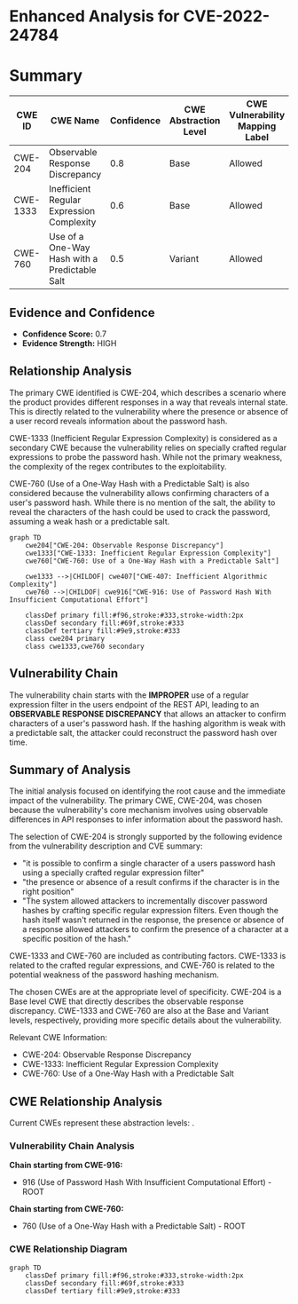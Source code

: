 # Enhanced Analysis for CVE-2022-24784

# Summary
| CWE ID | CWE Name | Confidence | CWE Abstraction Level | CWE Vulnerability Mapping Label | CWE-Vulnerability Mapping Notes |
|---|---|---|---|---|---|
| CWE-204 | Observable Response Discrepancy | 0.8 | Base | Allowed | Primary CWE |
| CWE-1333 | Inefficient Regular Expression Complexity | 0.6 | Base | Allowed | Secondary Candidate |
| CWE-760 | Use of a One-Way Hash with a Predictable Salt | 0.5 | Variant | Allowed | Secondary Candidate |

## Evidence and Confidence

*   **Confidence Score:** 0.7
*   **Evidence Strength:** HIGH

## Relationship Analysis
The primary CWE identified is CWE-204, which describes a scenario where the product provides different responses in a way that reveals internal state. This is directly related to the vulnerability where the presence or absence of a user record reveals information about the password hash.

CWE-1333 (Inefficient Regular Expression Complexity) is considered as a secondary CWE because the vulnerability relies on specially crafted regular expressions to probe the password hash. While not the primary weakness, the complexity of the regex contributes to the exploitability.

CWE-760 (Use of a One-Way Hash with a Predictable Salt) is also considered because the vulnerability allows confirming characters of a user's password hash. While there is no mention of the salt, the ability to reveal the characters of the hash could be used to crack the password, assuming a weak hash or a predictable salt.

```mermaid
graph TD
    cwe204["CWE-204: Observable Response Discrepancy"]
    cwe1333["CWE-1333: Inefficient Regular Expression Complexity"]
    cwe760["CWE-760: Use of a One-Way Hash with a Predictable Salt"]

    cwe1333 -->|CHILDOF| cwe407["CWE-407: Inefficient Algorithmic Complexity"]
    cwe760 -->|CHILDOF| cwe916["CWE-916: Use of Password Hash With Insufficient Computational Effort"]

    classDef primary fill:#f96,stroke:#333,stroke-width:2px
    classDef secondary fill:#69f,stroke:#333
    classDef tertiary fill:#9e9,stroke:#333
    class cwe204 primary
    class cwe1333,cwe760 secondary
```

## Vulnerability Chain
The vulnerability chain starts with the **IMPROPER** use of a regular expression filter in the users endpoint of the REST API, leading to an **OBSERVABLE RESPONSE DISCREPANCY** that allows an attacker to confirm characters of a user's password hash. If the hashing algorithm is weak with a predictable salt, the attacker could reconstruct the password hash over time.

## Summary of Analysis
The initial analysis focused on identifying the root cause and the immediate impact of the vulnerability. The primary CWE, CWE-204, was chosen because the vulnerability's core mechanism involves using observable differences in API responses to infer information about the password hash.

The selection of CWE-204 is strongly supported by the following evidence from the vulnerability description and CVE summary:
- "it is possible to confirm a single character of a users password hash using a specially crafted regular expression filter"
- "the presence or absence of a result confirms if the character is in the right position"
- "The system allowed attackers to incrementally discover password hashes by crafting specific regular expression filters. Even though the hash itself wasn't returned in the response, the presence or absence of a response allowed attackers to confirm the presence of a character at a specific position of the hash."

CWE-1333 and CWE-760 are included as contributing factors. CWE-1333 is related to the crafted regular expressions, and CWE-760 is related to the potential weakness of the password hashing mechanism.

The chosen CWEs are at the appropriate level of specificity. CWE-204 is a Base level CWE that directly describes the observable response discrepancy. CWE-1333 and CWE-760 are also at the Base and Variant levels, respectively, providing more specific details about the vulnerability.

Relevant CWE Information:
- CWE-204: Observable Response Discrepancy
- CWE-1333: Inefficient Regular Expression Complexity
- CWE-760: Use of a One-Way Hash with a Predictable Salt


## CWE Relationship Analysis

Current CWEs represent these abstraction levels: .


### Vulnerability Chain Analysis

**Chain starting from CWE-916:**
- 916 (Use of Password Hash With Insufficient Computational Effort) - ROOT


**Chain starting from CWE-760:**
- 760 (Use of a One-Way Hash with a Predictable Salt) - ROOT



### CWE Relationship Diagram

```mermaid
graph TD
    classDef primary fill:#f96,stroke:#333,stroke-width:2px
    classDef secondary fill:#69f,stroke:#333
    classDef tertiary fill:#9e9,stroke:#333
```